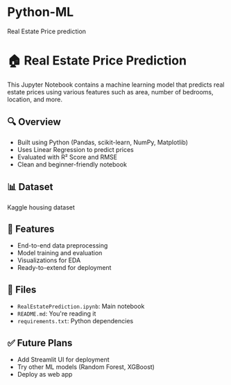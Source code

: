 # Python-ML
Real Estate Price prediction

# 🏠 Real Estate Price Prediction

This Jupyter Notebook contains a machine learning model that predicts real estate prices using various features such as area, number of bedrooms, location, and more.

## 🔍 Overview
- Built using Python (Pandas, scikit-learn, NumPy, Matplotlib)
- Uses Linear Regression to predict prices
- Evaluated with R² Score and RMSE
- Clean and beginner-friendly notebook

## 📊 Dataset
Kaggle housing dataset 

## 🚀 Features
- End-to-end data preprocessing
- Model training and evaluation
- Visualizations for EDA
- Ready-to-extend for deployment

## 📁 Files
- `RealEstatePrediction.ipynb`: Main notebook
- `README.md`: You're reading it
- `requirements.txt`: Python dependencies

## ✅ Future Plans
- Add Streamlit UI for deployment
- Try other ML models (Random Forest, XGBoost)
- Deploy as web app




